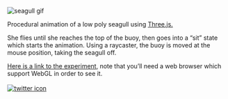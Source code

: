 ![seagull gif](assets/demo.gif)

Procedural animation of a low poly seagull using <a href="https://threejs.org/" target="_blank" rel="noopener noreferrer">Three.js.</a>

She flies until she reaches the top of the buoy, then goes into a “sit” state which starts the animation.
Using a raycaster, the buoy is moved at the mouse position, taking the seagull off.

<a href="http://arnaudsvart.com/seagulljs/" target="_blank" rel="noopener noreferrer">Here is a link to the experiment</a>, note that you’ll need a web browser which support WebGL in order to see it.
<br>
<br>
<a href="https://twitter.com/svartmc" target="_blank" rel="noopener noreferrer">![twitter icon](https://img.icons8.com/color/48/000000/twitter-squared.png)</a>

